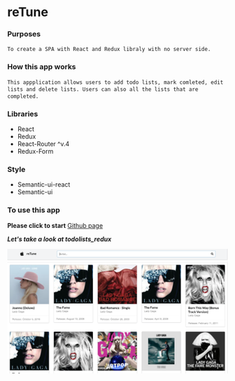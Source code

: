 # reTune

### Purposes
    To create a SPA with React and Redux libraly with no server side. 

### How this app works
    This appplication allows users to add todo lists, mark comleted, edit lists and delete lists. Users can also all the lists that are completed.

### Libraries
* React
* Redux
* React-Router ^v.4
* Redux-Form

### Style
* Semantic-ui-react
* Semantic-ui


### To use this app

**Please click to start**
[Github page](https://kotchaparn-w.github.io/react_itune_album_search/)


 ***Let's take a look at todolists_redux***

![Application Screenshot](./src/Images/SC.png)

